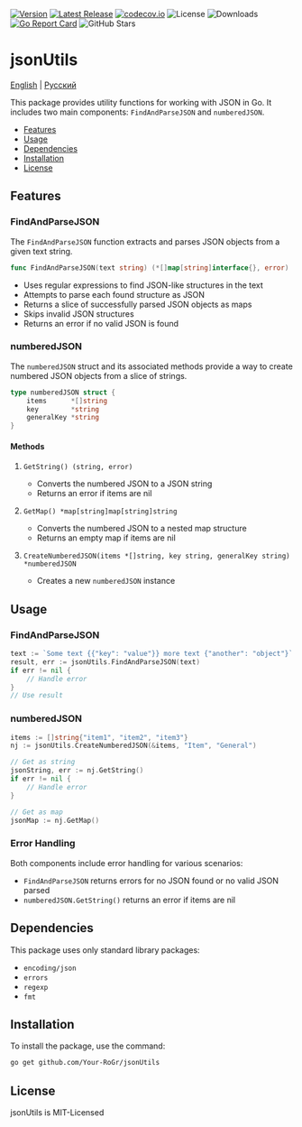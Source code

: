 [![Version](https://img.shields.io/badge/Version-1.0.0-blue)](https://github.com/Your-RoGr/jsonUtils/tree/master)
[![Latest Release](https://img.shields.io/github/v/release/Your-RoGr/jsonUtils)](https://github.com/Your-RoGr/jsonUtils/releases)
[![codecov.io](https://codecov.io/gh/Your-RoGr/jsonUtils/branch/master/graph/badge.svg?branch=master)](https://codecov.io/gh/Your-RoGr/jsonUtils?branch=master)
![License](https://img.shields.io/github/license/Your-RoGr/jsonUtils)
![Downloads](https://img.shields.io/github/downloads/Your-RoGr/jsonUtils/total)
[![Go Report Card](https://goreportcard.com/badge/Your-RoGr/jsonUtils)](https://goreportcard.com/report/github.com/Your-RoGr/jsonUtils)
![GitHub Stars](https://img.shields.io/github/stars/Your-RoGr/jsonUtils?style=social)

# jsonUtils

[English](README.md) | [Русский](README.ru.md)

This package provides utility functions for working with JSON in Go. It includes two main components: `FindAndParseJSON` and `numberedJSON`.

- [Features](#Features)
- [Usage](#Usage)
- [Dependencies](#Dependencies)
- [Installation](#Installation)
- [License](#License)

## Features

### FindAndParseJSON

The `FindAndParseJSON` function extracts and parses JSON objects from a given text string.

```go
func FindAndParseJSON(text string) (*[]map[string]interface{}, error)
```

- Uses regular expressions to find JSON-like structures in the text
- Attempts to parse each found structure as JSON
- Returns a slice of successfully parsed JSON objects as maps
- Skips invalid JSON structures
- Returns an error if no valid JSON is found

### numberedJSON

The `numberedJSON` struct and its associated methods provide a way to create numbered JSON objects from a slice of strings.

```go
type numberedJSON struct {
    items      *[]string
    key        *string
    generalKey *string
}
```

#### Methods

1. `GetString() (string, error)`
   - Converts the numbered JSON to a JSON string
   - Returns an error if items are nil

2. `GetMap() *map[string]map[string]string`
   - Converts the numbered JSON to a nested map structure
   - Returns an empty map if items are nil

3. `CreateNumberedJSON(items *[]string, key string, generalKey string) *numberedJSON`
   - Creates a new `numberedJSON` instance

## Usage

### FindAndParseJSON

```go
text := `Some text {{"key": "value"}} more text {"another": "object"}`
result, err := jsonUtils.FindAndParseJSON(text)
if err != nil {
    // Handle error
}
// Use result
```

### numberedJSON

```go
items := []string{"item1", "item2", "item3"}
nj := jsonUtils.CreateNumberedJSON(&items, "Item", "General")

// Get as string
jsonString, err := nj.GetString()
if err != nil {
    // Handle error
}

// Get as map
jsonMap := nj.GetMap()
```

### Error Handling

Both components include error handling for various scenarios:

- `FindAndParseJSON` returns errors for no JSON found or no valid JSON parsed
- `numberedJSON.GetString()` returns an error if items are nil

## Dependencies

This package uses only standard library packages:

- `encoding/json`
- `errors`
- `regexp`
- `fmt`

## Installation

To install the package, use the command:

```bash
go get github.com/Your-RoGr/jsonUtils
```

## License

jsonUtils is MIT-Licensed
